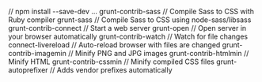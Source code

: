 // npm install --save-dev ...
grunt-contrib-sass       // Compile Sass to CSS with Ruby compiler
grunt-sass               // Compile Sass to CSS using node-sass/libsass
grunt-contrib-connect    // Start a web server
grunt-open               // Open server in your browser automatically
grunt-contrib-watch      // Watch for file changes
connect-livereload       // Auto-reload browser with files are changed
grunt-contrib-imagemin   // Minify PNG and JPG images
grunt-contrib-htmlmin    // Minify HTML
grunt-contrib-cssmin     // Minify compiled CSS files
grunt-autoprefixer       // Adds vendor prefixes automatically
